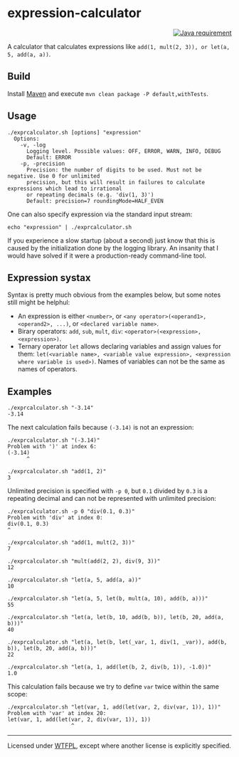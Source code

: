 # expression-calculator
<p align="right">
<a href="https://docs.oracle.com/en/java/javase/12/index.html"><img src="https://img.shields.io/badge/Java_SE-12+-blue.svg" alt="Java requirement"></a>
</p>

A calculator that calculates expressions like `add(1, mult(2, 3)), or let(a, 5, add(a, a))`.

## Build
Install [Maven](https://maven.apache.org/) and execute
`mvn clean package -P default,withTests`.

## Usage
```
./exprcalculator.sh [options] "expression"
  Options:
    -v, -log
      Logging level. Possible values: OFF, ERROR, WARN, INFO, DEBUG
      Default: ERROR
    -p, -precision
      Precision: the number of digits to be used. Must not be negative. Use 0 for unlimited
      precision, but this will result in failures to calculate expressions which lead to irrational
      or repeating decimals (e.g. 'div(1, 3)')
      Default: precision=7 roundingMode=HALF_EVEN
```
One can also specify expression via the standard input stream:
```
echo "expression" | ./exprcalculator.sh
```
If you experience a slow startup (about a second) just know that this is caused by the initialization done by the logging library.
An insanity that I would have solved if it were a production-ready command-line tool.

## Expression systax
Syntax is pretty much obvious from the examples below, but some notes still might be helphul:
* An expression is either `<number>`, or `<any operator>(<operand1>, <operand2>, ...)`, or `<declared variable name>`.
* Birary operators: `add`, `sub`, `mult`, `div`:
`<operator>(<expression>, <expression>)`.
* Ternary operator `let` allows declaring variables and assign values for them:
`let(<variable name>, <variable value expression>, <expression where variable is used>)`.
Names of variables can not be the same as names of operators.

## Examples
```
./exprcalculator.sh "-3.14"
-3.14
```

The next calculation fails because `(-3.14)` is not an expression:
```
./exprcalculator.sh "(-3.14)"
Problem with ')' at index 6:
(-3.14)
      ^
```

```
./exprcalculator.sh "add(1, 2)"
3
```

Unlimited precision is specified with `-p 0`,
but `0.1` divided by `0.3` is a repeating decimal and can not be represented with unlimited precision:
```
./exprcalculator.sh -p 0 "div(0.1, 0.3)"
Problem with 'div' at index 0:
div(0.1, 0.3)
^
```

```
./exprcalculator.sh "add(1, mult(2, 3))"
7
```

```
./exprcalculator.sh "mult(add(2, 2), div(9, 3))"
12
```

```
./exprcalculator.sh "let(a, 5, add(a, a))"
10
```

```
./exprcalculator.sh "let(a, 5, let(b, mult(a, 10), add(b, a)))"
55
```

```
./exprcalculator.sh "let(a, let(b, 10, add(b, b)), let(b, 20, add(a, b)))"
40
```

```
./exprcalculator.sh "let(a, let(b, let(_var, 1, div(1, _var)), add(b, b)), let(b, 20, add(a, b)))"
22
```

```
./exprcalculator.sh "let(a, 1, add(let(b, 2, div(b, 1)), -1.0))"
1.0
```

This calculation fails because we try to define `var` twice within the same scope:
```
./exprcalculator.sh "let(var, 1, add(let(var, 2, div(var, 1)), 1))"
Problem with 'var' at index 20:
let(var, 1, add(let(var, 2, div(var, 1)), 1))
                    ^
```

---

Licensed under [WTFPL](http://www.wtfpl.net/), except where another license is explicitly specified.
